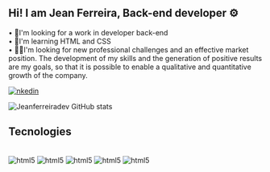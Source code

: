 ## Hi! I am Jean Ferreira, Back-end developer ⚙️
• 🔭I'm looking for a work in developer back-end<br/>
• 🌱I'm learning HTML and CSS<br/>
• 👨‍💻I'm looking for new professional challenges and an effective market position. The development of my skills and the generation of positive results are my goals, so that it is possible to enable a qualitative and quantitative growth of the company.

[![nkedin](https://img.shields.io/badge/LinkedIn-0077B5?style=for-the-badge&logo=linkedin&logoColor=white)](https://www.linkedin.com/in/jean-wilson-ferreira-440035233)

![Jeanferreiradev GitHub stats](https://github-readme-stats.vercel.app/api?username=JeanFerreiradev&show_icons=true&theme=tokyonight)

## Tecnologies
<div style="display: inline_block"><br/>
  <img align="center" alt="html5" src="https://img.shields.io/badge/Java-ED8B00?style=for-the-badge&logo=java&logoColor=white" />
  <img align="center" alt="html5" src="https://img.shields.io/badge/HTML5-E34F26?style=for-the-badge&logo=html5&logoColor=white" />
  <img align="center" alt="html5" src="https://img.shields.io/badge/MySQL-00000F?style=for-the-badge&logo=mysql&logoColor=white" />
  <img align="center" alt="html5" src="https://img.shields.io/badge/CSS3-1572B6?style=for-the-badge&logo=css3&logoColor=white" />
  <img align="center" alt="html5" src="https://img.shields.io/badge/Microsoft_Excel-217346?style=for-the-badge&logo=microsoft-excel&logoColor=white" />
  </div><br/>
  
